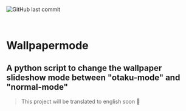 ![GitHub last commit](https://img.shields.io/github/last-commit/joevtap/wallpapermode?color=%238152de)

<br>

# Wallpapermode
## A python script to change the wallpaper slideshow mode between "otaku-mode" and "normal-mode"

> This project will be translated to english soon 🚧
